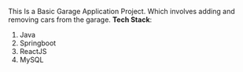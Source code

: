 This Is a Basic Garage Application Project. Which involves adding and removing cars from the garage.
**Tech Stack**:
1. Java
2. Springboot
3. ReactJS
4. MySQL
   
